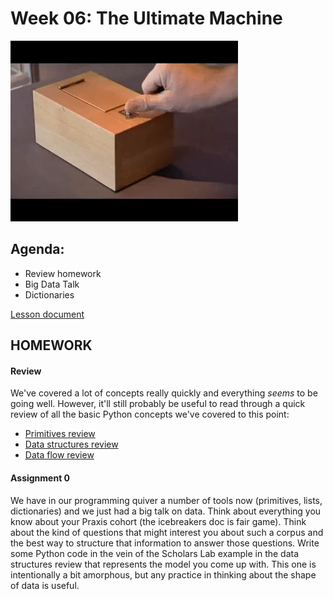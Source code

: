 # Week 06: The Ultimate Machine

![Shannon/Minsky Ultimate Machine](assets/ultimate_machine.gif)
 
## Agenda:
- Review homework
- Big Data Talk
- Dictionaries

[Lesson document](./lesson.md)

## HOMEWORK

#### Review

We've covered a lot of concepts really quickly and everything *seems* to be going well. However, it'll still probably be useful to read through a quick review of all the basic Python concepts we've covered to this point:

- [Primitives review](primitives.md)
- [Data structures review](data_structures.md)
- [Data flow review](data_flow.md)

#### Assignment 0

We have in our programming quiver a number of tools now (primitives, lists, dictionaries) and we just had a big talk on data. Think about everything you know about your Praxis cohort (the icebreakers doc is fair game). Think about the kind of questions that might interest you about such a corpus and the best way to structure that information to answer those questions. Write some Python code in the vein of the Scholars Lab example in the data structures review that represents the model you come up with. This one is intentionally a bit amorphous, but any practice in thinking about the shape of data is useful.

